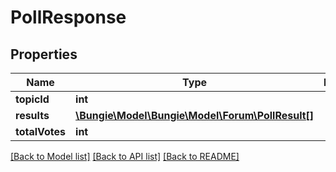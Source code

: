 # PollResponse

## Properties
Name | Type | Description | Notes
------------ | ------------- | ------------- | -------------
**topicId** | **int** |  | [optional] 
**results** | [**\Bungie\Model\\Bungie\Model\Forum\PollResult[]**](PollResult.md) |  | [optional] 
**totalVotes** | **int** |  | [optional] 

[[Back to Model list]](../README.md#documentation-for-models) [[Back to API list]](../README.md#documentation-for-api-endpoints) [[Back to README]](../README.md)


